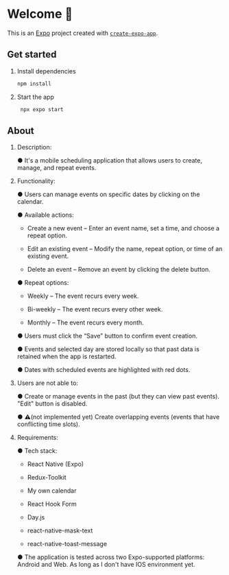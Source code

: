 # Welcome 👋

This is an [Expo](https://expo.dev) project created with [`create-expo-app`](https://www.npmjs.com/package/create-expo-app).

## Get started

1. Install dependencies

   ```bash
   npm install
   ```

2. Start the app

   ```bash
    npx expo start
   ```

## About

1. Description:

   ● It's a mobile scheduling application that allows users to create, manage, and repeat events.

2. Functionality:

   ● Users can manage events on specific dates by clicking on the calendar.

   ● Available actions:

   - Create a new event – Enter an event name, set a time, and choose a repeat
     option.

   - Edit an existing event – Modify the name, repeat option, or time of an existing
     event.

   - Delete an event – Remove an event by clicking the delete button.

   ● Repeat options:

   - Weekly – The event recurs every week.

   - Bi-weekly – The event recurs every other week.

   - Monthly – The event recurs every month.

   ● Users must click the “Save” button to confirm event creation.

   ● Events and selected day are stored locally so that past data is retained when the app is restarted.

   ● Dates with scheduled events are highlighted with red dots.

3. Users are not able to:

   ● Create or manage events in the past (but they can view past events). "Edit" button is disabled.

   ● ⚠️(not implemented yet) Create overlapping events (events that have conflicting time slots).

4. Requirements:

   ● Tech stack:

   - React Native (Expo)

   - Redux-Toolkit

   - My own calendar

   - React Hook Form

   - Day.js

   - react-native-mask-text

   - react-native-toast-message

   ● The application is tested across two Expo-supported platforms: Android and Web. As long as I don't have IOS environment yet.
